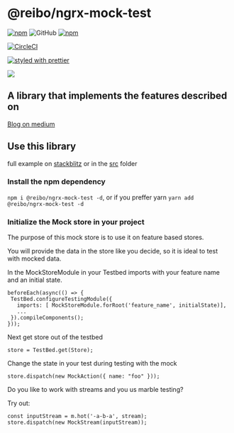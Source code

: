 # @reibo/ngrx-mock-test

[![npm](https://img.shields.io/npm/v/%40reibo%2Fngrx-mock-test.svg?style=flat-square)](https://www.npmjs.com/package/%40reibo%2Fngrx-mock-test)
![GitHub](https://img.shields.io/github/license/mashape/apistatus.svg)
[![npm](https://img.shields.io/npm/dt/%40reibo%2Fngrx-mock-test.svg?style=flat-square)](https://www.npmjs.com/package/%40reibo%2Fngrx-mock-test)

[![CircleCI](https://img.shields.io/circleci/project/github/reibo/ngrx-mock-test.svg)](https://circleci.com/gh/reibo/-reibo-ngrx-mock-test)

[![styled with prettier](https://img.shields.io/badge/styled_with-prettier-ff69b4.svg?style=flat-square)](https://github.com/prettier/prettier)

<a href="https://twitter.com/reibo_bo"><img src="https://img.shields.io/twitter/follow/reibo_bo.svg?style=social"></a>

## A library that implements the features described on

[Blog on medium](https://medium.com/@bo.vandersteene/mock-your-ngrx-store-on-the-easy-way-68c66d4bea63)

## Use this library

full example on [stackblitz](https://test-ngrx-store-with-npm-dep.stackblitz.io) or in the [src](src) folder

### Install the npm dependency

`npm i @reibo/ngrx-mock-test -d`, or if you preffer yarn `yarn add @reibo/ngrx-mock-test -d`

### Initialize the Mock store in your project

The purpose of this mock store is to use it on feature based stores.

You will provide the data in the store like you decide, so it is ideal to test with mocked data.

In the MockStoreModule in your Testbed imports with your feature name and an initial state.

```
beforeEach(async(() => {
 TestBed.configureTestingModule({
   imports: [ MockStoreModule.forRoot('feature_name', initialState)],
   ...
 }).compileComponents();
}));
```

Next get store out of the testbed

```
store = TestBed.get(Store);
```

Change the state in your test during testing with the mock

```
store.dispatch(new MockAction({ name: "foo" }));
```

Do you like to work with streams and you us marble testing?

Try out:

```
const inputStream = m.hot('-a-b-a', stream);
store.dispatch(new MockStream(inputStream));
```
